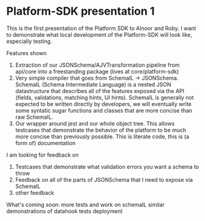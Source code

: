 # Platform-SDK presentation 1

This is the first presentation of the Platform SDK to Alnoor and Roby. I want to demonstrate what local development of the Platform-SDK will look like, especially testing.

Features shown

1. Extraction of our JSONSchema/AJVTransformation pipeline from api/core into a freestanding package (lives at core/platform-sdk)
2. Very simple compiler that goes from SchemaIL -> JSONSchema. SchemaIL (Schema Intermediate Language) is a nested JSON datastructure that describes all of the features exposed via the API (fields, validations, matching hints, UI hints). SchemaIL is generally not expected to be written directly by developers, we will eventually write some syntatic sugar functions and classes that are more concise than raw SchemaIL.
3. Our wrapper around jest and our whole object tree. This allows testcases that demonstrate the behavior of the platform to be much more concise than previously possible. This is literate code, this is (a form of) documentation

I am looking for feedback on

1. Testcases that demonstrate what validation errors you want a schema to throw
2. Feedback on all of the parts of JSONSchema that I need to expose via SchemaIL
3. other feedback

What's coming soon:
more tests and work on schemaIL
similar demonstrations of datahook tests
deployment
